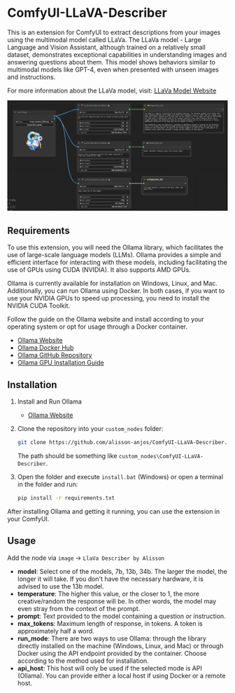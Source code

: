 # ComfyUI-LLaVA-Describer

This is an extension for ComfyUI to extract descriptions from your images using the multimodal model called LLaVa. The LLaVa model - Large Language and Vision Assistant, although trained on a relatively small dataset, demonstrates exceptional capabilities in understanding images and answering questions about them. This model shows behaviors similar to multimodal models like GPT-4, even when presented with unseen images and instructions.

For more information about the LLaVa model, visit: [LLaVa Model Website](https://llava-vl.github.io/)

![alt text](image.png)

## Requirements

To use this extension, you will need the Ollama library, which facilitates the use of large-scale language models (LLMs). Ollama provides a simple and efficient interface for interacting with these models, including facilitating the use of GPUs using CUDA (NVIDIA). It also supports AMD GPUs.

Ollama is currently available for installation on Windows, Linux, and Mac. Additionally, you can run Ollama using Docker. In both cases, if you want to use your NVIDIA GPUs to speed up processing, you need to install the NVIDIA CUDA Toolkit.

Follow the guide on the Ollama website and install according to your operating system or opt for usage through a Docker container.

- [Ollama Website](https://ollama.com/)
- [Ollama Docker Hub](https://hub.docker.com/r/ollama/ollama)
- [Ollama GitHub Repository](https://github.com/ollama/ollama)
- [Ollama GPU Installation Guide](https://github.com/ollama/ollama/blob/main/docs/gpu.md)

## Installation

1. Install and Run Ollama
    - [Ollama Website](https://ollama.com/)

2. Clone the repository into your `custom_nodes` folder:
    ```bash
    git clone https://github.com/alisson-anjos/ComfyUI-LLaVA-Describer.git
    ```
   The path should be something like `custom_nodes\ComfyUI-LLaVA-Describer`.
   
3. Open the folder and execute `install.bat` (Windows) or open a terminal in the folder and run:
    ```bash
    pip install -r requirements.txt
    ```
After installing Ollama and getting it running, you can use the extension in your ComfyUI.

## Usage
Add the node via `image` -> `LlaVa Describer by Alisson`  
- **model**: Select one of the models, 7b, 13b, 34b. The larger the model, the longer it will take. If you don't have the necessary hardware, it is advised to use the 13b model.
- **temperature**: The higher this value, or the closer to 1, the more creative/random the response will be. In other words, the model may even stray from the context of the prompt.
- **prompt**: Text provided to the model containing a question or instruction.
- **max_tokens**: Maximum length of response, in tokens. A token is approximately half a word.
- **run_mode**: There are two ways to use Ollama: through the library directly installed on the machine (Windows, Linux, and Mac) or through Docker using the API endpoint provided by the container. Choose according to the method used for installation.
- **api_host**: This host will only be used if the selected mode is API (Ollama). You can provide either a local host if using Docker or a remote host.